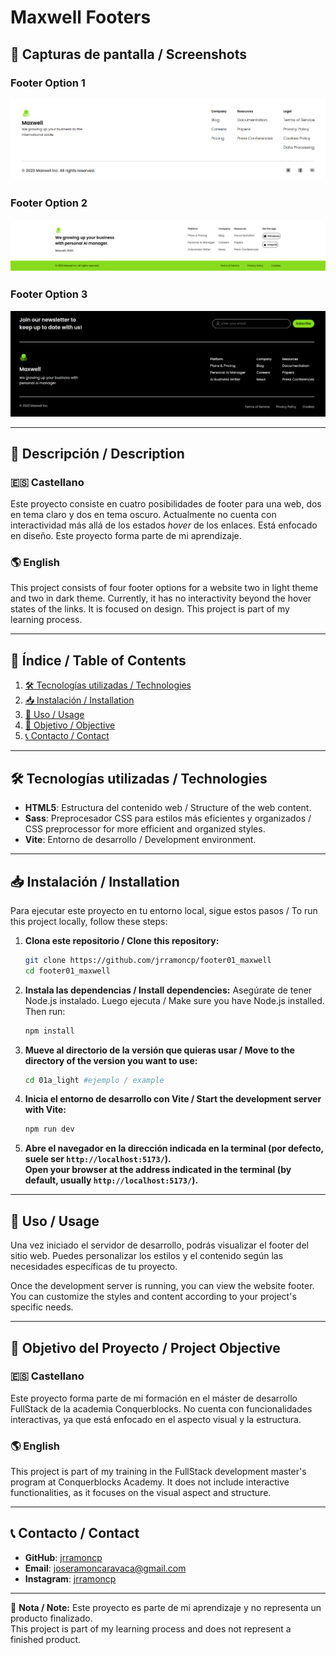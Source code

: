 # Maxwell Footers

## 📸 Capturas de pantalla / Screenshots

### Footer Option 1
![Captura de pantalla del proyecto](/screenshots/01a_screenshot.png)

### Footer Option 2
![Captura de pantalla del proyecto](/screenshots/01b_screenshoot.png)

### Footer Option 3
![Captura de pantalla del proyecto](/screenshots/02a_dark_screenshoot.png)

---

## 📖 Descripción / Description

### 🇪🇸 Castellano

Este proyecto consiste en cuatro posibilidades de footer para una web, dos en tema claro y dos en tema oscuro. Actualmente no cuenta con interactividad más allá de los estados *hover* de los enlaces. Está enfocado en diseño. Este proyecto forma parte de mi aprendizaje.

### 🌎 English

This project consists of four footer options for a website two in light theme and two in dark theme. Currently, it has no interactivity beyond the hover states of the links. It is focused on design. This project is part of my learning process.

---

## 📌 Índice / Table of Contents

1. [🛠 Tecnologías utilizadas / Technologies](#-tecnologías-utilizadas--technologies)
2. [📥 Instalación / Installation](#-instalación--installation)
3. [🚀 Uso / Usage](#-uso--usage)
4. [🎯 Objetivo / Objective](#-objetivo-del-proyecto--project-objective)
5. [📞 Contacto / Contact](#-contacto--contact)

---

## 🛠 Tecnologías utilizadas / Technologies

- **HTML5**: Estructura del contenido web / Structure of the web content.
- **Sass**: Preprocesador CSS para estilos más eficientes y organizados / CSS preprocessor for more efficient and organized styles.
- **Vite**: Entorno de desarrollo / Development environment.

---

## 📥 Instalación / Installation

Para ejecutar este proyecto en tu entorno local, sigue estos pasos / To run this project locally, follow these steps:

1. **Clona este repositorio / Clone this repository:**
   ```sh
   git clone https://github.com/jrramoncp/footer01_maxwell
   cd footer01_maxwell
   ```

2. **Instala las dependencias / Install dependencies:**
   Asegúrate de tener Node.js instalado. Luego ejecuta / Make sure you have Node.js installed. Then run:
   ```sh
   npm install
   ```

3. **Mueve al directorio de la versión que quieras usar / Move to the directory of the version you want to use:**
   ```sh
   cd 01a_light #ejemplo / example

   ```


4. **Inicia el entorno de desarrollo con Vite / Start the development server with Vite:**
   ```sh
   npm run dev
   ```

5. **Abre el navegador en la dirección indicada en la terminal (por defecto, suele ser `http://localhost:5173/`).**  
   **Open your browser at the address indicated in the terminal (by default, usually `http://localhost:5173/`).**

---

## 🚀 Uso / Usage

Una vez iniciado el servidor de desarrollo, podrás visualizar el footer del sitio web. Puedes personalizar los estilos y el contenido según las necesidades específicas de tu proyecto.

Once the development server is running, you can view the website footer. You can customize the styles and content according to your project's specific needs.

---

## 🎯 Objetivo del Proyecto / Project Objective

### 🇪🇸 Castellano
Este proyecto forma parte de mi formación en el máster de desarrollo FullStack de la academia Conquerblocks. No cuenta con funcionalidades interactivas, ya que está enfocado en el aspecto visual y la estructura.

### 🌎 English
This project is part of my training in the FullStack development master's program at Conquerblocks Academy. It does not include interactive functionalities, as it focuses on the visual aspect and structure.

---

## 📞 Contacto / Contact

- **GitHub**: [jrramoncp](https://github.com/jrramoncp)
- **Email**: joseramoncaravaca@gmail.com
- **Instagram**: [jrramoncp](https://www.instagram.com/jrramoncp)

---

📌 **Nota / Note:** Este proyecto es parte de mi aprendizaje y no representa un producto finalizado.  
This project is part of my learning process and does not represent a finished product.